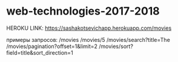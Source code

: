 # web-technologies-2017-2018

HEROKU LINK: https://sashakotsevichapp.herokuapp.com/movies

примеры запросов:
/movies 
/movies/5
/movies/search?title=The
/movies/pagination?offset=1&limit=2
/movies/sort?field=title&sort_direction=1 

